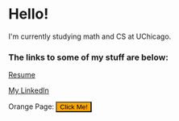 # Hello!

I'm currently studying math and CS at UChicago. 

### The links to some of my stuff are below:

[Resume](http://jiedongduan.com/resume.pdf)

[My LinkedIn](https://www.linkedin.com/in/jiedong-d-62415a113/)

Orange Page: <button type="button" style = "color:black; background-color:orange;"
onclick = "window.location.href = '/orange'">
	Click Me!
</button>
